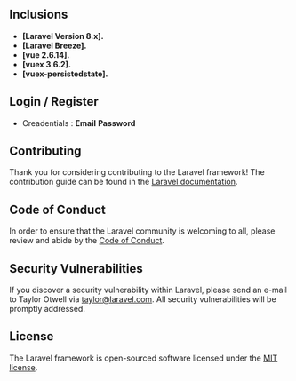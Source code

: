 
## Inclusions
- **[Laravel Version 8.x].**
- **[Laravel Breeze].**
- **[vue 2.6.14].**
- **[vuex 3.6.2].**
- **[vuex-persistedstate].**

## Login / Register

- Creadentials : 
    **Email**
    **Password**

## Contributing

Thank you for considering contributing to the Laravel framework! The contribution guide can be found in the [Laravel documentation](https://laravel.com/docs/contributions).

## Code of Conduct

In order to ensure that the Laravel community is welcoming to all, please review and abide by the [Code of Conduct](https://laravel.com/docs/contributions#code-of-conduct).

## Security Vulnerabilities

If you discover a security vulnerability within Laravel, please send an e-mail to Taylor Otwell via [taylor@laravel.com](mailto:taylor@laravel.com). All security vulnerabilities will be promptly addressed.

## License

The Laravel framework is open-sourced software licensed under the [MIT license](https://opensource.org/licenses/MIT).
